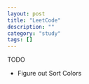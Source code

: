 ```yaml
---
layout: post
title: "LeetCode"
description: ""
category: "study"
tags: []
---
```


TODO

- Figure out Sort Colors
